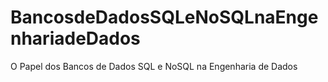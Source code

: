 # BancosdeDadosSQLeNoSQLnaEngenhariadeDados
 O Papel dos Bancos de Dados SQL e NoSQL na Engenharia de Dados

